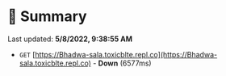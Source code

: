 # 📖 Summary
Last updated: **5/8/2022, 9:38:55 AM**

- `GET` [https://Bhadwa-sala.toxicblte.repl.co](https://Bhadwa-sala.toxicblte.repl.co) - **Down** (6577ms)
